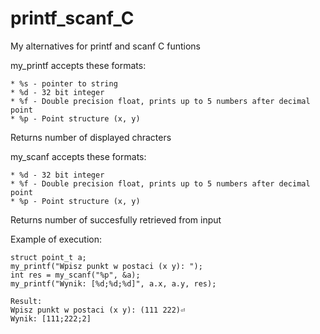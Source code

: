 # printf_scanf_C
My alternatives for printf and scanf C funtions

my_printf accepts these formats:
```
* %s - pointer to string
* %d - 32 bit integer
* %f - Double precision float, prints up to 5 numbers after decimal point
* %p - Point structure (x, y)
```

Returns number of displayed chracters

my_scanf accepts these formats:
```
* %d - 32 bit integer
* %f - Double precision float, prints up to 5 numbers after decimal point
* %p - Point structure (x, y)
```

Returns number of succesfully retrieved from input

Example of execution:
```
struct point_t a;
my_printf("Wpisz punkt w postaci (x y): ");
int res = my_scanf("%p", &a);
my_printf("Wynik: [%d;%d;%d]", a.x, a.y, res);

Result:
Wpisz punkt w postaci (x y): (111 222)⏎
Wynik: [111;222;2]
```

